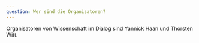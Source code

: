 ```yaml
---
question: Wer sind die Organisatoren? 
---
```


Organisatoren von Wissenschaft im Dialog sind Yannick Haan und Thorsten Witt.
